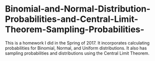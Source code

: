 # Binomial-and-Normal-Distribution-Probabilities-and-Central-Limit-Theorem-Sampling-Probabilities-
This is a homework I did in the Spring of 2017. It incorporates calculating probabilities for Binomial, Normal, and Uniform distributions. It also has sampling probabilities and distributions using the Central Limit Theorem.
